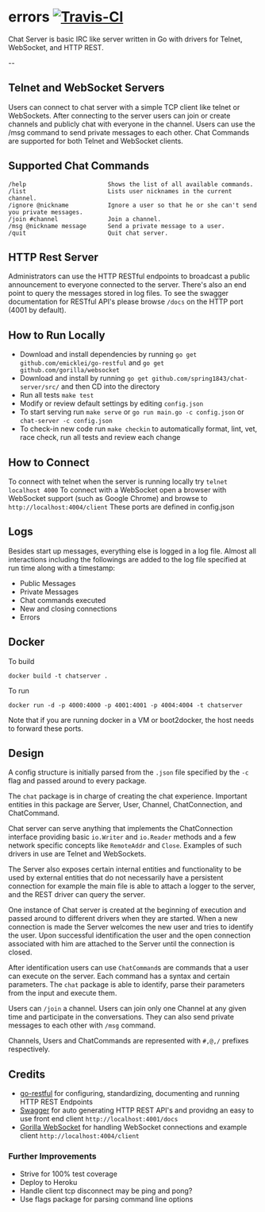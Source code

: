 # errors [![Travis-CI](https://travis-ci.org/spring1843/chat-server.svg?branch=master)](https://travis-ci.org/spring1843/chat-server/)

Chat Server is basic IRC like server written in Go with drivers for Telnet, WebSocket, and HTTP REST.

--
## Telnet and WebSocket Servers
Users can connect to chat server with a simple TCP client like telnet or WebSockets. After connecting to the server users can join or create channels and publicly chat with everyone in the channel. Users can use the /msg command to send private messages to each other. Chat Commands are supported for both Telnet and WebSocket clients.

## Supported Chat Commands
    /help                       Shows the list of all available commands.
    /list                       Lists user nicknames in the current channel.
    /ignore @nickname	        Ignore a user so that he or she can't send you private messages.
    /join #channel              Join a channel.
    /msg @nickname message	    Send a private message to a user.
    /quit	                    Quit chat server.

## HTTP Rest Server
Administrators can use the HTTP RESTful endpoints to broadcast a public announcement to everyone connected to the server. There's also an end point to query the messages stored in log files. To see the swagger documentation for RESTful API's please browse ```/docs``` on the HTTP port (4001 by default).  

## How to Run Locally
- Download and install dependencies by running ```go get github.com/emicklei/go-restful``` and ```go get github.com/gorilla/websocket```
- Download and install by running  ```go get github.com/spring1843/chat-server/src/``` and then CD into the directory
- Run all tests ```make test```
- Modify or review default settings by editing ```config.json```
- To start serving run ```make serve``` or ```go run main.go -c config.json``` or ```chat-server -c config.json```
- To check-in new code run ```make checkin``` to automatically format, lint, vet, race check, run all tests and review each change

## How to Connect
To connect with telnet when the server is running locally try ```telnet localhost 4000```
To connect with a WebSocket open a browser with WebSocket support (such as Google Chrome) and browse to ```http://localhost:4004/client```
These ports are defined in config.json

## Logs
Besides start up messages, everything else is logged in a log file. Almost all interactions including the followings are added to the log file specified at run time along with a timestamp:
- Public Messages
- Private Messages
- Chat commands executed
- New and closing connections
- Errors

## Docker
To build
```
docker build -t chatserver .
```

To run
```
docker run -d -p 4000:4000 -p 4001:4001 -p 4004:4004 -t chatserver
```

Note that if you are running docker in a VM or boot2docker, the host needs to forward these ports. 

## Design

A config structure is initially parsed from the ```.json``` file specified by the ```-c``` flag and passed around to every package.  

The ```chat``` package is in charge of creating the chat experience. Important entities in this package are Server, User, Channel, ChatConnection, and ChatCommand.

Chat server can serve anything that implements the ChatConnection interface providing basic ```io.Writer``` and ```io.Reader``` methods and a few network specific concepts like ```RemoteAddr``` and ```Close```. Examples of such drivers in use are Telnet and WebSockets. 

The Server also exposes certain internal entities and functionality to be used by external entities that do not necessarily have a persistent connection for example the main file is able to attach a logger to the server, and the REST driver can query the server.
 
One instance of Chat server is created at the beginning of execution and passed around to different drivers when they are started. When a new connection is made the Server welcomes the new user and tries to identify the user. Upon successful identification the user and the open connection associated with him are attached to the Server until the connection is closed. 

After identification users can use ```ChatCommand```s are commands that a user can execute on the server. Each command has a syntax and certain parameters. The ```chat``` package is able to identify, parse their parameters from the input and execute them. 

Users can ```/join``` a channel. Users can join only one Channel at any given time and participate in the conversations. They can also send private messages to each other with ```/msg``` command.

Channels, Users and ChatCommands are represented with ```#,@,/``` prefixes respectively.

## Credits
* [go-restful](https://github.com/emicklei/go-restful) for configuring, standardizing, documenting and running HTTP REST Endpoints
* [Swagger](http://swagger.io/) for auto generating HTTP REST API's and providng an easy to use front end client ```http://localhost:4001/docs```
* [Gorilla WebSocket](https://github.com/gorilla/websocket) for handling WebSocket connections and example client ```http://localhost:4004/client```

### Further Improvements
- Strive for 100% test coverage
- Deploy to Heroku
- Handle client tcp disconnect may be ping and pong?
- Use flags package for parsing command line options
